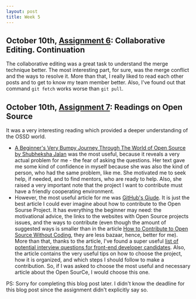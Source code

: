 ```yaml
---
layout: post
title: Week 5
---
```



## October 10th, [Assignment 6](http://www.compsci.hunter.cuny.edu/~sweiss/course_materials/cs_ossd/assignments/assignment_06_team_project.pdf):  Collaborative Editing. Continuation
The collaborative editing was a great task to understand the merge technique better. The most interesting part, for sure, was the merge conflict and the ways to resolve it. More than that, I really liked to read each other posts and to get to know my team member better. Also, I've found out that command `git fetch` works worse than `git pull`.

## October 10th, [Assignment 7](http://www.compsci.hunter.cuny.edu/~sweiss/course_materials/cs_ossd/assignments/assignment_07_readings.pdf):  Readings on Open Source
It was a very interesting reading which provided a deeper understanding of the OSSD world. 
* [A Beginner's Very Bumpy Journey Through The World of Open Source by Shubheksha Jalan](https://medium.freecodecamp.org/a-beginners-very-bumpy-journey-through-the-world-of-open-source-4d108d540b39) was the most useful, because it reveals a very actual problem for me - the fear of asking the questions. Her text gave me some kind of confidence in myself because she was also the kind of person, who  had the same problem, like me. She motivated me to seek help, if needed, and to find mentors, who are ready to help. Also, she raised a very important note that the project I want to contribute must have a friendly cooperating environment.
* However, the most useful article for me was [GitHub's Giude](https://opensource.guide/how-to-contribute/). It is just the best article I could ever imagine about how to contribute to the Open Sourse Project. It has everything the beginner may need: the motivational advice, the links to the websites with Open Source projects issues, and the ways to contribute (even though the amount of suggested ways is smaller than in the article [How to Contribute to Open Source Without Coding](https://icontribute.wordpress.com/how-to-contribute-to-open-source-without-coding/), they are less bazaar, hence, better for me). More than that, thanks to the article, I've found a super useful [list of potential interview questions for front-end developer candidates](https://github.com/h5bp/Front-end-Developer-Interview-Questions). Also, the article contains the very useful tips on how to choose the project, how it is organized, and which steps I should follow to make a contribution.
So, if I was asked to choose the most useful and necessary article about the Open SourCe, I would choose this one.

PS: Sorry for completing this blog post later. I didn't know the deadline for this blog post since the assignment didn't explicitly say so.

